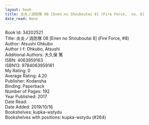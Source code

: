 ```yaml
---
layout: book
title: 炎炎ノ消防隊 08 [Enen no Shouboutai 8] (Fire Force,  no. 8)
date_read: None
---
```


Book Id: 34202521<br />
Title: 炎炎ノ消防隊 08 [Enen no Shouboutai 8] (Fire Force, #8)<br />
Author: Atsushi Ohkubo<br />
Author l-f: Ohkubo, Atsushi<br />
Additional Authors: 大久保 篤<br />
ISBN: 4063959163<br />
ISBN13: 9784063959161<br />
My Rating: 0<br />
Average Rating: 4.20<br />
Publisher: Kodansha<br />
Binding: Paperback<br />
Number of Pages: 192<br />
Year Published: 2017<br />
Date Read: <br />
Date Added: 2019/10/16<br />
Bookshelves: kupka-wstydu<br />
Bookshelves with positions: kupka-wstydu (#264)<br />

